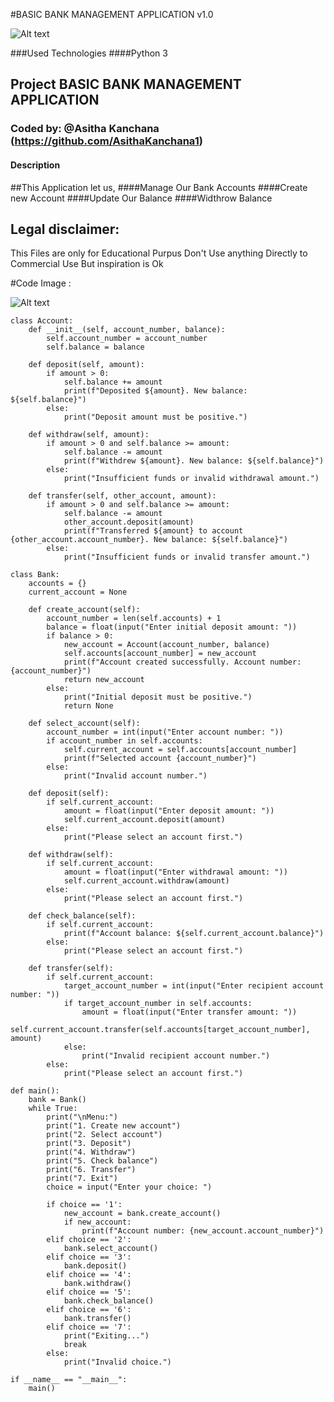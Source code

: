 #BASIC BANK MANAGEMENT APPLICATION v1.0

![Alt text](https://github.com/AsithaKanchana1/Basic_Bank_management_App/blob/main/img/pythonmini1.png?raw=true "Optional Title")

###Used Technologies 
####Python 3

## Project BASIC BANK MANAGEMENT APPLICATION 
### Coded by: @Asitha Kanchana (https://github.com/AsithaKanchana1)


#### Description
##This Application let us, 
####Manage Our Bank Accounts 
####Create new Account 
####Update Our Balance
####Widthrow Balance

## Legal disclaimer:
This Files are only for Educational Purpus  Don't Use anything Directly to Commercial Use But inspiration is Ok 

#Code Image :

![Alt text](https://github.com/AsithaKanchana1/Basic_Bank_management_App/blob/main/img/pythonmini.png?raw=true "Optional Title")


```
class Account:
    def __init__(self, account_number, balance):
        self.account_number = account_number
        self.balance = balance

    def deposit(self, amount):
        if amount > 0:
            self.balance += amount
            print(f"Deposited ${amount}. New balance: ${self.balance}")
        else:
            print("Deposit amount must be positive.")

    def withdraw(self, amount):
        if amount > 0 and self.balance >= amount:
            self.balance -= amount
            print(f"Withdrew ${amount}. New balance: ${self.balance}")
        else:
            print("Insufficient funds or invalid withdrawal amount.")

    def transfer(self, other_account, amount):
        if amount > 0 and self.balance >= amount:
            self.balance -= amount
            other_account.deposit(amount)
            print(f"Transferred ${amount} to account {other_account.account_number}. New balance: ${self.balance}")
        else:
            print("Insufficient funds or invalid transfer amount.")

class Bank:
    accounts = {}
    current_account = None

    def create_account(self):
        account_number = len(self.accounts) + 1
        balance = float(input("Enter initial deposit amount: "))
        if balance > 0:
            new_account = Account(account_number, balance)
            self.accounts[account_number] = new_account
            print(f"Account created successfully. Account number: {account_number}")
            return new_account
        else:
            print("Initial deposit must be positive.")
            return None

    def select_account(self):
        account_number = int(input("Enter account number: "))
        if account_number in self.accounts:
            self.current_account = self.accounts[account_number]
            print(f"Selected account {account_number}")
        else:
            print("Invalid account number.")

    def deposit(self):
        if self.current_account:
            amount = float(input("Enter deposit amount: "))
            self.current_account.deposit(amount)
        else:
            print("Please select an account first.")

    def withdraw(self):
        if self.current_account:
            amount = float(input("Enter withdrawal amount: "))
            self.current_account.withdraw(amount)
        else:
            print("Please select an account first.")

    def check_balance(self):
        if self.current_account:
            print(f"Account balance: ${self.current_account.balance}")
        else:
            print("Please select an account first.")

    def transfer(self):
        if self.current_account:
            target_account_number = int(input("Enter recipient account number: "))
            if target_account_number in self.accounts:
                amount = float(input("Enter transfer amount: "))
                self.current_account.transfer(self.accounts[target_account_number], amount)
            else:
                print("Invalid recipient account number.")
        else:
            print("Please select an account first.")

def main():
    bank = Bank()
    while True:
        print("\nMenu:")
        print("1. Create new account")
        print("2. Select account")
        print("3. Deposit")
        print("4. Withdraw")
        print("5. Check balance")
        print("6. Transfer")
        print("7. Exit")
        choice = input("Enter your choice: ")

        if choice == '1':
            new_account = bank.create_account()
            if new_account:
                print(f"Account number: {new_account.account_number}")
        elif choice == '2':
            bank.select_account()
        elif choice == '3':
            bank.deposit()
        elif choice == '4':
            bank.withdraw()
        elif choice == '5':
            bank.check_balance()
        elif choice == '6':
            bank.transfer()
        elif choice == '7':
            print("Exiting...")
            break
        else:
            print("Invalid choice.")

if __name__ == "__main__":
    main()


```
